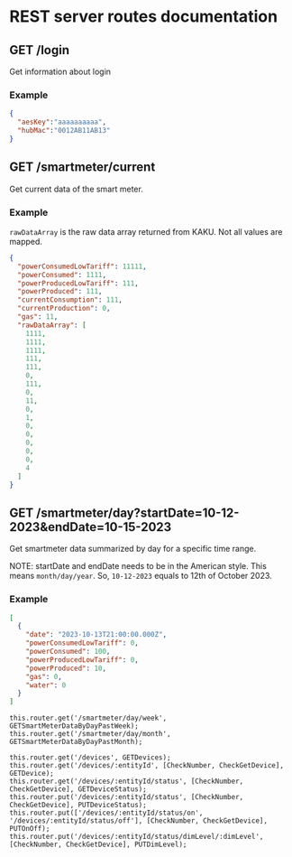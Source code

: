 # REST server routes documentation


## GET /login
Get information about login

### Example
```json
{
  "aesKey":"aaaaaaaaaa",
  "hubMac":"0012AB11AB13"
}
```

## GET /smartmeter/current
Get current data of the smart meter.

### Example
`rawDataArray` is the raw data array returned from KAKU. Not all values are mapped.
```json
{
  "powerConsumedLowTariff": 11111,
  "powerConsumed": 1111,
  "powerProducedLowTariff": 111,
  "powerProduced": 111,
  "currentConsumption": 111,
  "currentProduction": 0,
  "gas": 11,
  "rawDataArray": [
    1111,
    1111,
    1111,
    111,
    111,
    0,
    111,
    0,
    11,
    0,
    1,
    0,
    0,
    0,
    0,
    0,
    4
  ]
}
```

## GET /smartmeter/day?startDate=10-12-2023&endDate=10-15-2023
Get smartmeter data summarized by day for a specific time range. 

NOTE: startDate and endDate needs to be in the American style. This means `month/day/year`.
So, `10-12-2023` equals to 12th of October 2023.

### Example
```json
[
  {
    "date": "2023-10-13T21:00:00.000Z",
    "powerConsumedLowTariff": 0,
    "powerConsumed": 100,
    "powerProducedLowTariff": 0,
    "powerProduced": 10,
    "gas": 0,
    "water": 0
  }
]
```



    this.router.get('/smartmeter/day/week', GETSmartMeterDataByDayPastWeek);
    this.router.get('/smartmeter/day/month', GETSmartMeterDataByDayPastMonth);

    this.router.get('/devices', GETDevices);
    this.router.get('/devices/:entityId', [CheckNumber, CheckGetDevice], GETDevice);
    this.router.get('/devices/:entityId/status', [CheckNumber, CheckGetDevice], GETDeviceStatus);
    this.router.put('/devices/:entityId/status', [CheckNumber, CheckGetDevice], PUTDeviceStatus);
    this.router.put(['/devices/:entityId/status/on', '/devices/:entityId/status/off'], [CheckNumber, CheckGetDevice], PUTOnOff);
    this.router.put('/devices/:entityId/status/dimLevel/:dimLevel', [CheckNumber, CheckGetDevice], PUTDimLevel);
